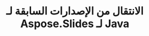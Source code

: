 ---
title: الانتقال من الإصدارات السابقة لـ Aspose.Slides لـ Java
type: docs
weight: 320
url: /java/migration-from-earlier-versions-of-aspose-slides-for-java/
---